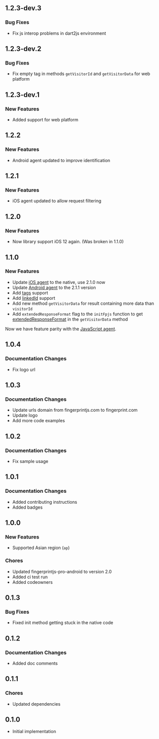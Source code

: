 ## 1.2.3-dev.3

### Bug Fixes
* Fix js interop problems in dart2js environment

## 1.2.3-dev.2

### Bug Fixes
* Fix empty tag in methods `getVisitorId` and `getVisitorData` for web platform

## 1.2.3-dev.1

### New Features
* Added support for web platform 

## 1.2.2

### New Features
* Android agent updated to improve identification

## 1.2.1

### New Features
* iOS agent updated to allow request filtering

## 1.2.0

### New Features
* Now library support iOS 12 again. (Was broken in 1.1.0)

## 1.1.0

### New Features
* Update [iOS agent](https://dev.fingerprint.com/docs/ios) to the native, use 2.1.0 now
* Update [Android agent](https://dev.fingerprint.com/docs/native-android-integration) to the 2.1.1 version
* Add [tags](https://dev.fingerprint.com/docs/native-android-integration#tag-support-to-store-custom-data-with-each-identification) support
* Add [linkedId](https://dev.fingerprint.com/docs/native-android-integration#linked-id-support) support
* Add new method `getVisitorData` for result containing more data than `visitorId`
* Add `extendedResponseFormat` flag to the `initFpjs` function to get [extendedResponseFormat](https://dev.fingerprint.com/docs/native-android-integration#response-format) in the `getVisitorData` method

Now we have feature parity with the [JavaScript agent](https://dev.fingerprint.com/docs/js-agent).

## 1.0.4

### Documentation Changes
* Fix logo url

## 1.0.3

### Documentation Changes
* Update urls domain from fingerprintjs.com to fingerprint.com
* Update logo
* Add more code examples

## 1.0.2

### Documentation Changes
* Fix sample usage

## 1.0.1

### Documentation Changes
* Added contributing instructions
* Added badges

## 1.0.0

### New Features
* Supported Asian region (`ap`)

### Chores
* Updated fingerprintjs-pro-android to version 2.0
* Added ci test run
* Added codeowners

## 0.1.3

### Bug Fixes
* Fixed init method getting stuck in the native code

## 0.1.2

### Documentation Changes
* Added doc comments

## 0.1.1

### Chores
* Updated dependencies

## 0.1.0

* Initial implementation
